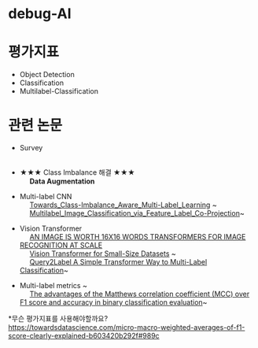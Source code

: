 # debug-AI

# 평가지표  
  * Object Detection
  * Classification
  * Multilabel-Classification

# 관련 논문
  * Survey
  <span><br>&nbsp;&nbsp;&nbsp;&nbsp; </span>
  
  * ★★★ Class Imbalance 해결 ★★★
  <span><br>&nbsp;&nbsp;&nbsp;&nbsp; <b>Data Augmentation</b></span>
  
  * Multi-label CNN
  <span><br>&nbsp;&nbsp;&nbsp;&nbsp; [Towards_Class-Imbalance_Aware_Multi-Label_Learning](https://www.ijcai.org/Proceedings/15/Papers/567.pdf)</span>
  ~<span><br>&nbsp;&nbsp;&nbsp;&nbsp; [Multilabel_Image_Classification_via_Feature_Label_Co-Projection](https://ieeexplore.ieee.org/stamp/stamp.jsp?tp=&arnumber=8985434)</span>~
  * Vision Transformer
  <span><br>&nbsp;&nbsp;&nbsp;&nbsp; [AN IMAGE IS WORTH 16X16 WORDS TRANSFORMERS FOR IMAGE RECOGNITION AT SCALE](https://arxiv.org/pdf/2010.11929)</span>
  <span><br>&nbsp;&nbsp;&nbsp;&nbsp; [Vision Transformer for Small-Size Datasets](https://arxiv.org/pdf/2112.13492)</span>
  ~<span><br>&nbsp;&nbsp;&nbsp;&nbsp; [Query2Label A Simple Transformer Way to Multi-Label Classification](https://arxiv.org/pdf/2107.10834)</span>~    
  
  * Multi-label metrics
  ~<span><br>&nbsp;&nbsp;&nbsp;&nbsp; [The advantages of the Matthews correlation coefficient (MCC) over F1 score and accuracy in binary classification evaluation](https://bmcgenomics.biomedcentral.com/track/pdf/10.1186/s12864-019-6413-7.pdf)</span>~
  
*무슨 평가지표를 사용해야할까요?<br>
https://towardsdatascience.com/micro-macro-weighted-averages-of-f1-score-clearly-explained-b603420b292f#989c
